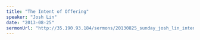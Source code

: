 ```yaml
---
title: "The Intent of Offering"
speaker: "Josh Lin"
date: "2013-08-25"
sermonUrl: "http://35.190.93.184/sermons/20130825_sunday_josh_lin_intent_of_offering.mp3"
---
```

